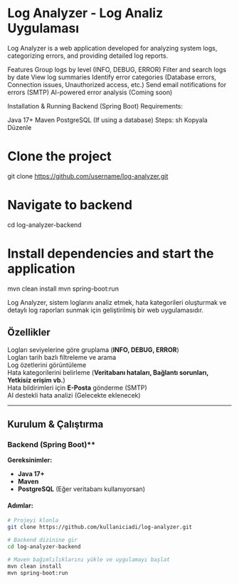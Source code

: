 # Log Analyzer - Log Analiz Uygulaması

Log Analyzer is a web application developed for analyzing system logs, categorizing errors, and providing detailed log reports. 

 Features
 Group logs by level (INFO, DEBUG, ERROR)
 Filter and search logs by date
 View log summaries
 Identify error categories (Database errors, Connection issues, Unauthorized access, etc.)
 Send email notifications for errors (SMTP)
 AI-powered error analysis (Coming soon)

 Installation & Running
 Backend (Spring Boot)
 Requirements:

Java 17+
Maven
PostgreSQL (If using a database)
Steps:
sh
Kopyala
Düzenle
# Clone the project
git clone https://github.com/username/log-analyzer.git

# Navigate to backend
cd log-analyzer-backend

# Install dependencies and start the application
mvn clean install
mvn spring-boot:run



Log Analyzer, sistem loglarını analiz etmek, hata kategorileri oluşturmak ve detaylı log raporları sunmak için geliştirilmiş bir web uygulamasıdır. 

##  Özellikler
 Logları seviyelerine göre gruplama (**INFO, DEBUG, ERROR**)  
 Logları tarih bazlı filtreleme ve arama  
 Log özetlerini görüntüleme  
 Hata kategorilerini belirleme (**Veritabanı hataları, Bağlantı sorunları, Yetkisiz erişim vb.**)  
 Hata bildirimleri için **E-Posta** gönderme (SMTP)  
 AI destekli hata analizi (Gelecekte eklenecek)  

---

## Kurulum & Çalıştırma

###  Backend (Spring Boot)**
**Gereksinimler:**  
- **Java 17+**  
- **Maven**  
- **PostgreSQL** (Eğer veritabanı kullanıyorsan)  

#### **Adımlar:**
```sh
# Projeyi klonla
git clone https://github.com/kullaniciadi/log-analyzer.git

# Backend dizinine gir
cd log-analyzer-backend

# Maven bağımlılıklarını yükle ve uygulamayı başlat
mvn clean install
mvn spring-boot:run

